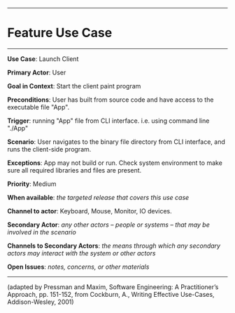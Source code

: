 
<hr>

# Feature Use Case

<hr>

**Use Case**: Launch Client

**Primary Actor**: User

**Goal in Context**: Start the client paint program 

**Preconditions**: User has built from source code and have access to the executable file "App".

**Trigger**: running "App" file from CLI interface. i.e. using command line "./App"
  
**Scenario**: User navigates to the binary file directory from CLI interface, and runs the client-side program.
 
**Exceptions**: App may not build or run. Check system environment to make sure all required libraries and files are present.

**Priority**: Medium

**When available**: *the targeted release that covers this use case*

**Channel to actor**: Keyboard, Mouse, Monitor, IO devices.

**Secondary Actor**: *any other actors – people or systems – that may be involved in the scenario*

**Channels to Secondary Actors**: *the means through which any secondary actors may interact with the system or other actors*

**Open Issues**: *notes, concerns, or other materials*

<hr>



(adapted by Pressman and Maxim, Software Engineering: A Practitioner’s Approach, pp. 151-152, from Cockburn,
A., Writing Effective Use-Cases, Addison-Wesley, 2001)

